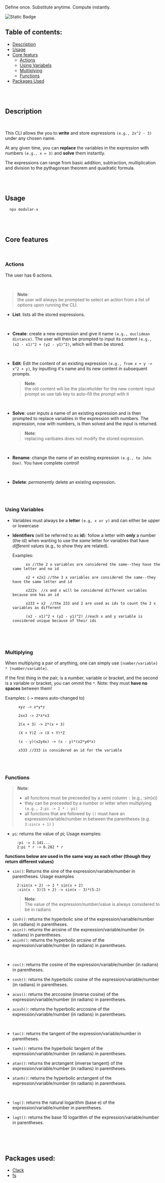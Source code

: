Define once. Substitute anytime. Compute instantly. 

![Static Badge](https://img.shields.io/badge/Language-Javascript-6ff2a2)

## Table of contents:
- [Description](#description)
- [Usage](#usage)
- [Core featurs](#core-features)
    - [Actions](#actions)
    - [Using Variabels](#using-variables)
    - [Multiplying](#multiplying)
    - [Functions](#functions)
- [Packages Used](#packages-used)

<br/>
<br/>

## Description

<br/>

This CLI allows the you to **write** and store expressions `(e.g., 2x^2 - 3)` under any chosen name. 

At any given time, you can **replace** the variables in the expression with numbers `(e.g., x = 3)` and **solve** them instantly.

The expressions can range from basic addition, subtraction, multiplication and division to the pythagorean theorem and quadratic formula.

<br/>
<br/>

## Usage
```
  npx modular-x
```

<br/>
<br/>

## Core features
<br/>

### Actions

The user has 6 actions.

<br/>

>**Note**:
><br/>
>the user will always be prompted to select an action from a list of options upon running the CLI.

- **List**: lists all the stored expressions.
  
<br/>
  
- **Create**: create a new expression and give it name `(e.g., euclidean distance)`. The user will then be prompted to input its content `(e.g., (x2 - x1)^2 + (y2 - y1)^2)`, which will then be stored.
  
<br/>
  
- **Edit**: Edit the content of an existing expression `(e.g., from x + y -> x^2 + y)`, by inputting it's name and its new content in subsequent prompts.
  
  >**Note**:
  ><br/>
  >the old content will be the placeholder for the new content input prompt so use tab key to auto-fill the prompt with it

<br/>

- **Solve**: user inputs a name of an existing expression and is then prompted to replace variables in the expression with numbers. The expression, now with numbers, is then solved and the input is returned.

  > **Note**:
  > <br/>
  >     replacing varibales does not modify the stored expression.

<br/>

- **Rename**: change the name of an existing expression `(e.g., to John Doe)`. You have complete control!

<br/>

- **Delete**: *permanently* delete an existing expression.
<br/>
<br/>

### Using Variables

- Variables must always be a **letter** `(e.g, x or y)` and can either be upper or lowercase
- **Identifiers** (will be referred to as **id**): follow a letter with **only** a number (the id) when wanting to use the *same* letter for variables that have *different* values (e.g., to show they are related).

  Examples:
  ```
        xx //the 2 x variables are considered the same--they have the same letter and no id

        x2 + x2x2 //the 3 x variables are considered the same--they have the same letter and id
      
        x222x  //x and x will be considered different variables because one has an id
      
        x233 + x2  //the 233 and 2 are used as ids to count the 2 x variables as different

        (x2 - x1)^2 + (y2 - y1)^2) //each x and y variable is considered unique because of their ids
        
  ```

<br/>
<br/>

### Multiplying
When multiplying a pair of anything, one can simply use `[number/variable] * [number/variable]`.
  
If the first thing in the pair, is a number, variable or bracket, and the second is a variable or bracket, you can ommit the ` * `.
Note: they must **have no spaces** between them!

Examples: (`->` means auto-changed to)
```
      xyz -> x*y*z

      2xx3 -> 2*x*x3

      2(x + 3) -> 2*(x + 3)

      (X + Y)Z -> (X + Y)*Z
          
      (x - y)(x2y4x) -> (x - y)*(x2*y4*x)

      x333 //333 is considered an id for the variable
```
<br/>
<br/>

### Functions
>**Note**:
><br/>
>  - all funcitons must be preceeded by a semi column `:` (e.g., :sin(x))
>  - they can be preceeded by a number or letter when multiplying `(e.g., 2:pi -> 2 * : pi)`
>  - all functions that are followed by `()` must have an expression/variable/number in between the parentheses (e.g. `3:sin(x + 1)` )

    
- `pi`: returns the value of pi;
  Usage examples:
  ```
    :pi -> 3.141... 
    2:pi * r -> 6.282 * r
  ```

__functions below are used in the same way as each other (though they return different values)__
- `sin()`: Returns the sine of the expression/variable/number in parentheses.
  Usage examples
  ```
    2:sin(x + 2) -> 2 * sin(x + 2)
    :sin(x - 3)(5 + 2) -> sin(x - 3)*(5-2)
  ```
  > **Note**:
  > <br/>
  > The value of the expression/number/value is always considered to be in radians
- `sinh()`: returns the hyperbolic sine of the expression/variable/number (in radians) in parentheses.
- `asin()`: returns the arcsine of the expression/variable/number (in radians) in parentheses.
- `asinh()`: returns the hyperbolic arcsine of the expression/variable/number (in radians) in parentheses.
<br/>

- `cos()`: returns the cosine of the expression/variable/number (in radians) in parentheses.

- `cosh()`: returns the hyperbolic cosine of the expression/variable/number (in radians) in parentheses.

- `acos()`: returns the arccosine (inverse cosine) of the expression/variable/number (in radians) in parentheses.

- `acosh()`: returns the hyperbolic arccosine of the expression/variable/number (in radians) in parentheses.

  <br/>

- `tan()`: returns the tangent of the expression/variable/number in parentheses.

- `tanh()`: returns the hyperbolic tangent of the expression/variable/number (in radians) in parentheses.

- `atan()`: returns the arctangent (inverse tangent) of the expression/variable/number (in radians) in parentheses.

- `atanh()`: returns the hyperbolic arctangent of the expression/variable/number (in radians) in parentheses.

  <br/>

- `log()`: returns the natural logarithm (base e) of the expression/variable/number in parentheses.

- `logt()`: returns the base 10 logarithm of the expression/variable/number in parentheses.
<br/>
<br/>
<br/>

## Packages used:
- [Clack](https://github.com/bombshell-dev/clack)
- [fs](https://github.com/npm/fs)
